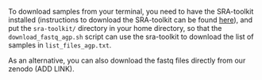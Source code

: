 To download samples from your terminal, you need to have the SRA-toolkit installed (instructions to download the SRA-toolkit can be found [here](https://github.com/ncbi/sra-tools/wiki/02.-Installing-SRA-Toolkit)), and put the `sra-toolkit/` directory in your home directory, so that the `download_fastq_agp.sh` script can use the sra-toolkit to download the list of samples in `list_files_agp.txt`.

As an alternative, you can also download the fastq files directly from our zenodo (ADD LINK).